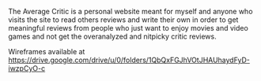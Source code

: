 The Average Critic is a personal website meant for myself and anyone who visits the site to read others reviews and write their own in order to get meaningful reviews from people who just want to enjoy movies and video games and not get the overanalyzed and nitpicky critic reviews.

Wireframes available at https://drive.google.com/drive/u/0/folders/1QbQxFGJhVOtJHAUhaydFyD-iwzpCyO-c
